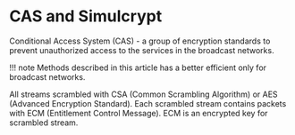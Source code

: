 # CAS and Simulcrypt

Conditional Access System (CAS) - a group of encryption standards to prevent unauthorized access to the services in the broadcast networks.

!!! note
    Methods described in this article has a better efficient only for broadcast networks.

All streams scrambled with CSA (Common Scrambling Algorithm) or AES (Advanced Encryption Standard). Each scrambled stream contains packets with ECM (Entitlement Control Message). ECM is an encrypted key for scrambled stream.
